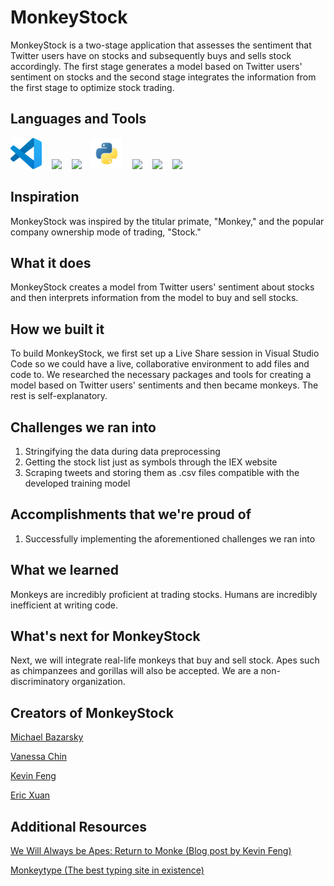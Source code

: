 # MonkeyStock
MonkeyStock is a two-stage application that assesses the sentiment that Twitter users have on stocks and subsequently buys and sells stock accordingly. The first stage generates a model based on Twitter users' sentiment on stocks and the second stage integrates the information from the first stage to optimize stock trading.

## Languages and Tools
<div>
    <img width=50px src="https://raw.githubusercontent.com/github/explore/80688e429a7d4ef2fca1e82350fe8e3517d3494d/topics/visual-studio-code/visual-studio-code.png">&nbsp;&nbsp;&nbsp;
    <img width=50px src="https://ms-vsliveshare.gallerycdn.vsassets.io/extensions/ms-vsliveshare/vsliveshare-pack/0.4.0/1591125099437/Microsoft.VisualStudio.Services.Icons.Default">&nbsp;&nbsp;&nbsp;
    <img width=50px src="https://upload.wikimedia.org/wikipedia/commons/thumb/3/38/Jupyter_logo.svg/1200px-Jupyter_logo.svg.png">&nbsp;&nbsp;&nbsp;
    <img width=50px src="https://raw.githubusercontent.com/github/explore/80688e429a7d4ef2fca1e82350fe8e3517d3494d/topics/python/python.png">&nbsp;&nbsp;&nbsp;
    <img width=50px src="https://cdn.freebiesupply.com/logos/large/2x/vim-logo-png-transparent.png">&nbsp;&nbsp;&nbsp;
    <img width=50px src="https://upload.wikimedia.org/wikipedia/commons/thumb/5/5f/Windows_logo_-_2012.svg/2048px-Windows_logo_-_2012.svg.png">&nbsp;&nbsp;&nbsp;
    <img width=50px src="https://upload.wikimedia.org/wikipedia/commons/a/ab/Apple-logo.png">&nbsp;&nbsp;&nbsp;
</div>

## Inspiration
MonkeyStock was inspired by the titular primate, "Monkey," and the popular company ownership mode of trading, "Stock."

## What it does
MonkeyStock creates a model from Twitter users' sentiment about stocks and then interprets information from the model to buy and sell stocks.

## How we built it
To build MonkeyStock, we first set up a Live Share session in Visual Studio Code so we could have a live, collaborative environment to add files and code to. We researched the necessary packages and tools for creating a model based on Twitter users' sentiments and then became monkeys. The rest is self-explanatory.

## Challenges we ran into
1. Stringifying the data during data preprocessing
2. Getting the stock list just as symbols through the IEX website
3. Scraping tweets and storing them as .csv files compatible with the developed training model

## Accomplishments that we're proud of
1. Successfully implementing the aforementioned challenges we ran into

## What we learned
Monkeys are incredibly proficient at trading stocks. Humans are incredibly inefficient at writing code.

## What's next for MonkeyStock
Next, we will integrate real-life monkeys that buy and sell stock. Apes such as chimpanzees and gorillas will also be accepted. We are a non-discriminatory organization.

## Creators of MonkeyStock
[Michael Bazarsky](https://github.com/mike-bazarsky)

[Vanessa Chin](https://github.com/VChin529)

[Kevin Feng](https://github.com/kevinfengcs88)

[Eric Xuan](https://github.com/EricXuan02)

## Additional Resources
[We Will Always be Apes: Return to Monke (Blog post by Kevin Feng)](https://kevinfeng-cs88.medium.com/we-will-always-be-apes-return-to-monke-38f4848961f3)

[Monkeytype (The best typing site in existence)](https://monkeytype.com/)